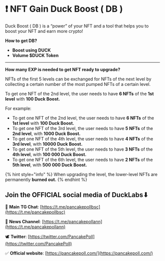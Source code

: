 # ❗ NFT Gain Duck Boost ( DB )

Duck Boost ( DB ) is a “power” of your NFT and a tool that helps you to boost your NFT and earn more crypto!

**How to get DB?**

* **Boost using DUCK**
* **Volume $DUCK Token**

****

**How many EXP is needed to get NFT ready to upgrade?**

NFTs of the first 5 levels can be exchanged for NFTs of the next level by collecting a certain number of the most pumped NFTs of a certain level.

To get one NFT of the 2nd level, the user needs to have **6 NFTs** of the **1st level** with **100 Duck Boost.**

For example:

* To get one NFT of the 2nd level, the user needs to have **6 NFTs** of the **1st level** with **100 Duck Boost.**
* To get one NFT of the 3rd level, the user needs to have **5 NFTs** of the **2nd level**, with **1000 Duck Boost.**
* To get one NFT of the 4th level, the user needs to have **4 NFTs** of the **3rd level**, with **10000 Duck Boost.**
* To get one NFT of the 5th level, the user needs to have **3 NFTs** of the **4th level**, with **100 000 Duck Boost.**
* To get one NFT of the 6th level, the user needs to have **2 NFTs** of the **5th level**, with **500 000 Duck Boost.**

{% hint style="info" %}
When upgrading the level, the lower-level NFTs are permanently **burned out.**&#x20;
{% endhint %}

## Join the OFFICIAL social media of DuckLabs⬇

💬  **Main** **TG Chat**: [https://t.me/pancakepollbsc](https://t.me/pancakepollbsc)

📣  **News Channel**: [https://t.me/pancakepollann](https://t.me/pancakepollann)

🕊️  **Twitter**: [https://twitter.com/PancakePoll](https://twitter.com/PancakePoll)

✅  **Official website**: [https://pancakepoll.com/](https://pancakepoll.com/)

